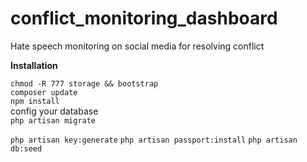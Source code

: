 # conflict_monitoring_dashboard
Hate speech monitoring on social media for resolving conflict

**Installation**  

`chmod -R 777 storage && bootstrap`  
`composer update`  
`npm install`  
config your database  
`php artisan migrate`  

	
`php artisan key:generate`
`php artisan passport:install`
`php artisan db:seed`

